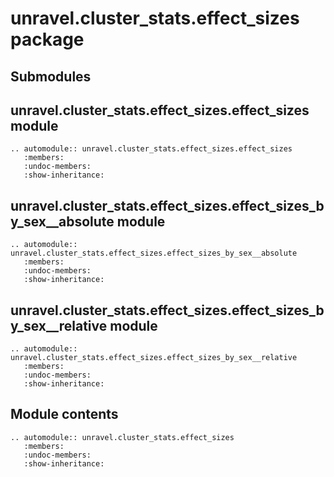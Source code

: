 # unravel.cluster_stats.effect_sizes package

## Submodules

## unravel.cluster_stats.effect_sizes.effect_sizes module

```{eval-rst}
.. automodule:: unravel.cluster_stats.effect_sizes.effect_sizes
   :members:
   :undoc-members:
   :show-inheritance:
```

## unravel.cluster_stats.effect_sizes.effect_sizes_by_sex\_\_absolute module

```{eval-rst}
.. automodule:: unravel.cluster_stats.effect_sizes.effect_sizes_by_sex__absolute
   :members:
   :undoc-members:
   :show-inheritance:
```

## unravel.cluster_stats.effect_sizes.effect_sizes_by_sex\_\_relative module

```{eval-rst}
.. automodule:: unravel.cluster_stats.effect_sizes.effect_sizes_by_sex__relative
   :members:
   :undoc-members:
   :show-inheritance:
```

## Module contents

```{eval-rst}
.. automodule:: unravel.cluster_stats.effect_sizes
   :members:
   :undoc-members:
   :show-inheritance:
```
